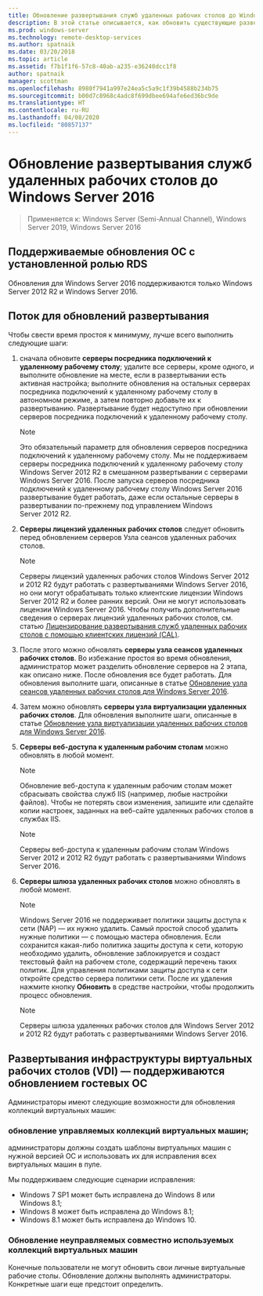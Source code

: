 ```yaml
---
title: Обновление развертывания служб удаленных рабочих столов до Windows Server 2016
description: В этой статье описывается, как обновить существующие развертывания служб удаленных рабочих столов для Windows Server 2016.
ms.prod: windows-server
ms.technology: remote-desktop-services
ms.author: spatnaik
ms.date: 03/20/2018
ms.topic: article
ms.assetid: f7b1f1f6-57c8-40ab-a235-e36240dcc1f8
author: spatnaik
manager: scottman
ms.openlocfilehash: 8980f7941a997e24ea5c5a9c1f39b4588b234b75
ms.sourcegitcommit: b00d7c8968c4adc8f699dbee694afe6ed36bc9de
ms.translationtype: HT
ms.contentlocale: ru-RU
ms.lasthandoff: 04/08/2020
ms.locfileid: "80857137"
---
```

# <a name="upgrading-your-remote-desktop-services-deployments-to-windows-server-2016"></a>Обновление развертывания служб удаленных рабочих столов до Windows Server 2016

>Применяется к: Windows Server (Semi-Annual Channel), Windows Server 2019, Windows Server 2016

## <a name="supported-os-upgrades-with-rds-role-installed"></a>Поддерживаемые обновления ОС с установленной ролью RDS
Обновления для Windows Server 2016 поддерживаются только Windows Server 2012 R2 и Windows Server 2016.

## <a name="flow-for-deployment-upgrades"></a>Поток для обновлений развертывания
Чтобы свести время простоя к минимуму, лучше всего выполнить следующие шаги:

1. сначала обновите **серверы посредника подключений к удаленному рабочему столу**; удалите все серверы, кроме одного, и выполните обновление на месте, если в развертывании есть активная настройка; выполните обновления на остальных серверах посредника подключений к удаленному рабочему столу в автономном режиме, а затем повторно добавьте их к развертыванию. Развертывание будет недоступно при обновлении серверов посредника подключений к удаленному рабочему столу.

   > [!NOTE] 
   > Это обязательный параметр для обновления серверов посредника подключений к удаленному рабочему столу. Мы не поддерживаем серверы посредника подключений к удаленному рабочему столу Windows Server 2012 R2 в смешанном развертывании с серверами Windows Server 2016. После запуска серверов посредника подключений к удаленному рабочему столу Windows Server 2016 развертывание будет работать, даже если остальные серверы в развертывании по-прежнему под управлением Windows Server 2012 R2.

2. **Серверы лицензий удаленных рабочих столов** следует обновить перед обновлением серверов Узла сеансов удаленных рабочих столов.
   > [!NOTE] 
   > Серверы лицензий удаленных рабочих столов Windows Server 2012 и 2012 R2 будут работать с развертываниями Windows Server 2016, но они могут обрабатывать только клиентские лицензии Windows Server 2012 R2 и более ранних версий. Они не могут использовать лицензии Windows Server 2016. Чтобы получить дополнительные сведения о серверах лицензий удаленных рабочих столов, см. статью [Лицензирование развертывания служб удаленных рабочих столов с помощью клиентских лицензий (CAL)](rds-client-access-license.md).

3. После этого можно обновлять **серверы узла сеансов удаленных рабочих столов**. Во избежание простоя во время обновления, администратор может разделить обновление серверов на 2 этапа, как описано ниже. После обновления все будет работать. Для обновления выполните шаги, описанные в статье [Обновление узла сеансов удаленных рабочих столов для Windows Server 2016](upgrade-to-rdsh.md).

4. Затем можно обновлять **серверы узла виртуализации удаленных рабочих столов**. Для обновления выполните шаги, описанные в статье [Обновление узла виртуализации удаленных рабочих столов для Windows Server 2016](upgrade-to-rdvh.md).

5. **Серверы веб-доступа к удаленным рабочим столам** можно обновлять в любой момент.
   > [!NOTE]
   > Обновление веб-доступа к удаленным рабочим столам может сбрасывать свойства служб IIS (например, любые настройки файлов). Чтобы не потерять свои изменения, запишите или сделайте копии настроек, заданных на веб-сайте удаленных рабочих столов в службах IIS.

   > [!NOTE] 
   > Серверы веб-доступа к удаленным рабочим столам Windows Server 2012 и 2012 R2 будут работать с развертываниями Windows Server 2016.

6. **Серверы шлюза удаленных рабочих столов** можно обновлять в любой момент.
   > [!NOTE]
   > Windows Server 2016 не поддерживает политики защиты доступа к сети (NAP) — их нужно удалить. Самый простой способ удалить нужные политики — с помощью мастера обновления. Если сохранится какая-либо политика защиты доступа к сети, которую необходимо удалить, обновление заблокируется и создаст текстовый файл на рабочем столе, содержащий перечень таких политик. Для управления политиками защиты доступа к сети откройте средство сервера политики сети. После их удаления нажмите кнопку **Обновить** в средстве настройки, чтобы продолжить процесс обновления. 

   > [!NOTE] 
   > Серверы шлюза удаленных рабочих столов для Windows Server 2012 и 2012 R2 будут работать с развертываниями Windows Server 2016.

## <a name="vdi-deployment--supported-guest-os-upgrade"></a>Развертывания инфраструктуры виртуальных рабочих столов (VDI) — поддерживаются обновлением гостевых ОС
Администраторы имеют следующие возможности для обновления коллекций виртуальных машин:

### <a name="upgrade-managed-shared-vm-collections"></a>обновление управляемых коллекций виртуальных машин; 
администраторы должны создать шаблоны виртуальных машин с нужной версией ОС и использовать их для исправления всех виртуальных машин в пуле. 

Мы поддерживаем следующие сценарии исправления:
- Windows 7 SP1 может быть исправлена до Windows 8 или Windows 8.1;
- Windows 8 может быть исправлена до Windows 8.1;
- Windows 8.1 может быть исправлена до Windows 10.

### <a name="upgrade-unmanaged-shared-vm-collections"></a>Обновление неуправляемых совместно используемых коллекций виртуальных машин 
Конечные пользователи не могут обновить свои личные виртуальные рабочие столы. Обновление должны выполнять администраторы. Конкретные шаги еще предстоит определить.